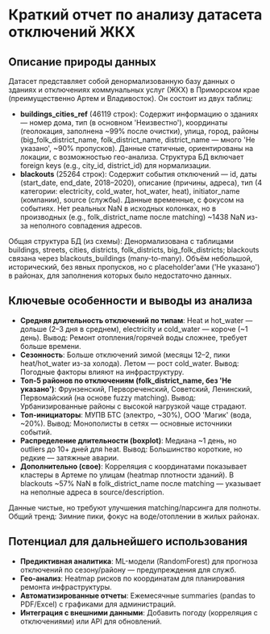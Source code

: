 # Краткий отчет по анализу датасета отключений ЖКХ

## Описание природы данных

Датасет представляет собой денормализованную базу данных о зданиях и отключениях коммунальных услуг (ЖКХ) в Приморском крае (преимущественно Артем и Владивосток). Он состоит из двух таблиц:

- **buildings_cities_ref** (46119 строк): Содержит информацию о зданиях — номер дома, тип (в основном 'Неизвестно'), координаты (геолокация, заполнена ~99% после очистки), улица, город, районы (big_folk_district_name, folk_district_name, district_name — много 'Не указано', ~90% пропусков). Данные статичные, ориентированы на локации, с возможностью гео-анализа. Структура БД включает foreign keys (e.g., city_id, district_id) для нормализации.
- **blackouts** (25264 строк): Содержит события отключений — id, даты (start_date, end_date, 2018–2020), описание (причины, адреса), тип (4 категории: electricity, cold_water, hot_water, heat), initiator_name (компании), source (службы). Данные временные, с фокусом на событиях. Нет реальных NaN в исходных колонках, но в производных (e.g., folk_district_name после matching) ~1438 NaN из-за неполного совпадения адресов.

Общая структура БД (из схемы): Денормализована с таблицами buildings, streets, cities, districts, folk_districts, big_folk_districts; blackouts связана через blackouts_buildings (many-to-many). Объём небольшой, исторический, без явных пропусков, но с placeholder'ами ('Не указано') в районах, для заполнения которых было недостаточно данных.

## Ключевые особенности и выводы из анализа

- **Средняя длительность отключений по типам**: Heat и hot_water — дольше (2–3 дня в среднем), electricity и cold_water — короче (~1 день). Вывод: Ремонт отопления/горячей воды сложнее, требует больше времени.
- **Сезонность**: Больше отключений зимой (месяцы 12–2, пики heat/hot_water из-за холода). Летом — рост cold_water. Вывод: Погодные факторы влияют на инфраструктуру.
- **Топ-5 районов по отключениям (folk_district_name, без 'Не указано')**: Фрунзенский, Первореченский, Советский, Ленинский, Первомайский (на основе fuzzy matching). Вывод: Урбанизированные районы с высокой нагрузкой чаще страдают.
- **Топ-инициаторы**: МУПВ БТС (электро, ~30%), ООО 'Магик' (вода, ~20%). Вывод: Монополисты в сетях — основные источники событий.
- **Распределение длительности (boxplot)**: Медиана ~1 день, но outliers до 10+ дней для heat. Вывод: Большинство короткие, но редкие — затяжные аварии.
- **Дополнительно (свое)**: Корреляция с координатами показывает кластеры в Артеме по улицам (heatmap плотности зданий). В blackouts ~57% NaN в folk_district_name после matching — указывает на неполные адреса в source/description.

Данные чистые, но требуют улучшения matching/парсинга для полноты. Общий тренд: Зимние пики, фокус на воде/отоплении в жилых районах.

## Потенциал для дальнейшего использования

- **Предиктивная аналитика**: ML-модели (RandomForest) для прогноза отключений по сезону/району — предупреждения для служб.
- **Гео-анализ**: Heatmap рисков по координатам для планирования ремонта инфраструктуры.
- **Автоматизированные отчеты**: Ежемесячные summaries (pandas to PDF/Excel) с графиками для администраций.
- **Интеграция с внешними данными**: Добавить погоду (корреляция с отключениями) или API для обновлений.
